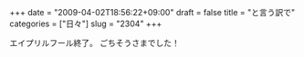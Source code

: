 +++
date = "2009-04-02T18:56:22+09:00"
draft = false
title = "と言う訳で"
categories = ["日々"]
slug = "2304"
+++

エイプリルフール終了。
ごちそうさまでした！
